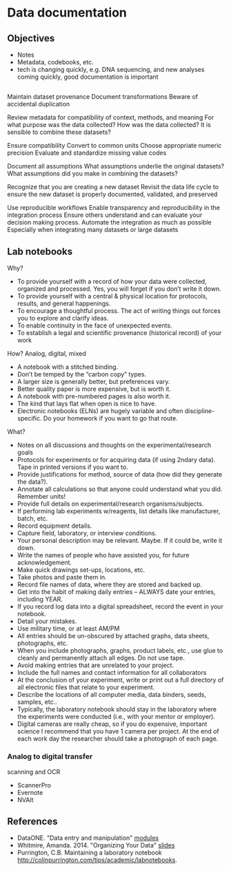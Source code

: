 # Data documentation
## Objectives
- Notes
- Metadata, codebooks, etc.
- tech is changing quickly, e.g. DNA sequencing, and new analyses coming quickly, good documentation is important


##
Maintain dataset provenance
Document transformations
Beware of accidental duplication

Review metadata for compatibility of context, methods, and meaning
For what purpose was the data collected?
How was the data collected?
It is sensible to combine these datasets?


Ensure compatibility
Convert to common units
Choose appropriate numeric precision
Evaluate and standardize missing value codes

Document all assumptions
What assumptions underlie the original datasets?
What assumptions did you make in combining the datasets?


Recognize that you are creating a new dataset
Revisit the data life cycle to ensure the new dataset is properly documented, validated, and preserved

Use reproducible workflows
Enable transparency and reproducibility in the integration process
Ensure others understand and can evaluate your decision making process.
Automate the integration as much as possible
Especially when integrating many datasets or large datasets

## Lab notebooks
Why?

- To provide yourself with a record of how your data were collected, organized and processed. Yes, you will forget if you don’t write it down.
- To provide yourself with a central & physical location for protocols, results, and general happenings.
- To encourage a thoughtful process. The act of writing things out forces you to explore and clarify ideas.
- To enable continuity in the face of unexpected events.
- To establish a legal and scientific provenance (historical record) of your work

How? Analog, digital, mixed

- A notebook with a stitched binding.
- Don’t be temped by the “carbon copy” types.
- A larger size is generally better, but preferences vary.
- Better quality paper is more expensive, but is worth it.
- A notebook with pre-numbered pages is also worth it. 
- The kind that lays flat when open is nice to have.
- Electronic notebooks (ELNs) are hugely variable and often discipline-specific. Do your homework if you want to go that route.

What?

- Notes on all discussions and thoughts on the experimental/research goals
- Protocols for experiments or for acquiring data (if using 2ndary data). Tape in printed versions if you want to.
- Provide justifications for method, source of data (how did they generate the data?).
- Annotate all calculations so that anyone could understand what you did. Remember units!
- Provide full details on experimental/research organisms/subjects.
- If performing lab experiments w/reagents, list details like manufacturer, batch, etc.
- Record equipment details. 
- Capture field, laboratory, or interview conditions.
- Your personal description may be relevant. Maybe. If it could be, write it down.
-  Write the names of people who have assisted you, for future acknowledgement.
- Make quick drawings set-ups, locations, etc.
- Take photos and paste them in.
- Record file names of data, where they are stored and backed up. 
- Get into the habit of making daily entries – ALWAYS date your entries, including YEAR.
- If you record log data into a digital spreadsheet, record the event in your notebook.
- Detail your mistakes.
- Use military time, or at least AM/PM
- All entries should be un-obscured by attached graphs, data sheets, photographs, etc.
- When you include photographs, graphs, product labels, etc., use glue to cleanly and permanently attach all edges. Do not use tape.
- Avoid making entries that are unrelated to your project.
- Include the full names and contact information for all collaborators
- At the conclusion of your experiment, write or print out a full directory of all electronic files that relate to your experiment.
- Describe the locations of all computer media, data binders, seeds, samples, etc.. 
- Typically, the laboratory notebook should stay in the laboratory where the experiments were conducted (i.e., with your mentor or employer).
- Digital cameras are really cheap, so if you do expensive, important science I recommend that you have 1 camera per project. At the end of each work day the researcher should take a photograph of each page.

### Analog to digital transfer
scanning and OCR

- ScannerPro
- Evernote
- NVAlt


## References
- DataONE. "Data entry and manipulation" [modules](https://www.dataone.org/education-modules)
- Whitmire, Amanda. 2014. "Organizing Your Data" [slides](https://figshare.com/articles/GRAD521_Research_Data_Management_Lectures/1003835)
- Purrington, C.B. Maintaining a laboratory notebook http://colinpurrington.com/tips/academic/labnotebooks.